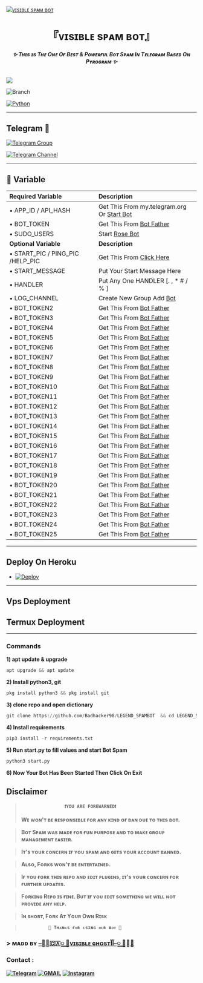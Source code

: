 [![ᴠɪsɪʙʟᴇ sᴘᴀᴍ ʙᴏᴛ](https://telegra.ph/file/c26f985c3f59004bc9927.jpg)](https://github.com/Visible007/Visible_spam007.git) 

<h1 align="center">
<b> 『ᴠɪsɪʙʟᴇ sᴘᴀᴍ ʙᴏᴛ』 </b>
</h1>

<h6 align="center">
  <b>✨ Tʜɪs ɪs Tʜᴇ Oɴᴇ Oғ Bᴇsᴛ & Pᴏᴡᴇʀғᴜʟ Bᴏᴛ Sᴘᴀᴍ Iɴ Tᴇʟᴇɢʀᴀᴍ Bᴀsᴇᴅ Oɴ Pʏʀᴏɢʀᴀᴍ ✨</b>
</h6>


![](https://img.shields.io/badge/BotSpam→V1.0-blue)

![Branch](https://img.shields.io/badge/Branch-main-white?&style=social&logo=github)

[![Python](https://img.shields.io/badge/Python-3.10.5-blue)](https://www.python.org/)

-------


## Telegram 🏪

[![Telegram Group](https://t.me/+wQFlKU03WPUzMGFl)](https://t.me/visible_spam_hub)

[![Telegram Channel](https://t.me/+wQFlKU03WPUzMGFl)](https://t.me/HEROKUBIN_01)
 
-------



## 📄 <a name=" Required Variable"></a>Variable

Required Variable | Description
:--- | :---
• APP_ID / API_HASH | Get This From my.telegram.org Or [Start Bot](https://t.me/Api_scrapper_fastbot)
• BOT_TOKEN | Get This From [Bot Father](https://t.me/BotFather)
• SUDO_USERS | Start [Rose Bot](https://t.me/MissRose_Bot)
**Optional Variable** | **Description**
• START_PIC / PING_PIC /HELP_PIC | Get This From [Click Here](https://t.me/vtelegraphbot)
• START_MESSAGE | Put Your Start Message Here
• HANDLER | Put Any One HANDLER [. , * #  / % ]
• LOG_CHANNEL | Create New Group Add [Bot](https://t.me/missrose_bot)
• BOT_TOKEN2 | Get This From [Bot Father](https://t.me/BotFather)
• BOT_TOKEN3 | Get This From [Bot Father](https://t.me/BotFather)
• BOT_TOKEN4 | Get This From [Bot Father](https://t.me/BotFather)
• BOT_TOKEN5 | Get This From [Bot Father](https://t.me/BotFather)
• BOT_TOKEN6 | Get This From [Bot Father](https://t.me/BotFather)
• BOT_TOKEN7 | Get This From [Bot Father](https://t.me/BotFather)
• BOT_TOKEN8 | Get This From [Bot Father](https://t.me/BotFather)
• BOT_TOKEN9 | Get This From [Bot Father](https://t.me/BotFather)
• BOT_TOKEN10 | Get This From [Bot Father](https://t.me/BotFather)
• BOT_TOKEN11 | Get This From [Bot Father](https://t.me/BotFather)
• BOT_TOKEN12 | Get This From [Bot Father](https://t.me/BotFather)
• BOT_TOKEN13 | Get This From [Bot Father](https://t.me/BotFather)
• BOT_TOKEN14 | Get This From [Bot Father](https://t.me/BotFather)
• BOT_TOKEN15 | Get This From [Bot Father](https://t.me/BotFather)
• BOT_TOKEN16 | Get This From [Bot Father](https://t.me/BotFather)
• BOT_TOKEN17 | Get This From [Bot Father](https://t.me/BotFather)
• BOT_TOKEN18 | Get This From [Bot Father](https://t.me/BotFather)
• BOT_TOKEN19 | Get This From [Bot Father](https://t.me/BotFather)
• BOT_TOKEN20 | Get This From [Bot Father](https://t.me/BotFather)
• BOT_TOKEN21 | Get This From [Bot Father](https://t.me/BotFather)
• BOT_TOKEN22 | Get This From [Bot Father](https://t.me/BotFather)
• BOT_TOKEN23 | Get This From [Bot Father](https://t.me/BotFather)
• BOT_TOKEN24 | Get This From [Bot Father](https://t.me/BotFather)
• BOT_TOKEN25 | Get This From [Bot Father](https://t.me/BotFather)

-------
## Deploy On Heroku

- [![Deploy](https://www.herokucdn.com/deploy/button.svg)](https://dashboard.heroku.com/new?template=https://github.com/Badhacker98/LEGEND_SPAMBOT)

-------

## Vps Deployment 

## Termux Deployment 
----

<h3>Commands</h3>

<b>1) apt update & upgrade</b>

```python
apt upgrade && apt update
```

<b>2) Install python3, git </b>

```python
pkg install python3 && pkg install git
```

<b>3) clone repo and open dictionary </b>

```python
git clone https://github.com/Badhacker98/LEGEND_SPAMBOT  && cd LEGEND_SPAMBOT   
```

<b>4) Install requirements </b>

```python
pip3 install -r requirements.txt
```


<b>5) Run start.py to fill values and start Bot Spam </b>

```python
python3 start.py
```

<b>6) Now Your Bot Has Been Started Then Click On Exit



## Disclaimer
  

>                     ❗YOU ARE FOREWARNED❗
> Wᴇ ᴡᴏɴ'ᴛ ʙᴇ ʀᴇsᴘᴏɴsɪʙʟᴇ ғᴏʀ ᴀɴʏ ᴋɪɴᴅ ᴏғ ʙᴀɴ ᴅᴜᴇ ᴛᴏ ᴛʜɪs ʙᴏᴛ.

> Bᴏᴛ Sᴘᴀᴍ ᴡᴀs ᴍᴀᴅᴇ ғᴏʀ ғᴜɴ ᴘᴜʀᴘᴏsᴇ ᴀɴᴅ ᴛᴏ ᴍᴀᴋᴇ ɢʀᴏᴜᴘ ᴍᴀɴᴀɢᴇᴍᴇɴᴛ ᴇᴀsɪᴇʀ.

> Iᴛ's ʏᴏᴜʀ ᴄᴏɴᴄᴇʀɴ ɪғ ʏᴏᴜ sᴘᴀᴍ ᴀɴᴅ ɢᴇᴛs ʏᴏᴜʀ ᴀᴄᴄᴏᴜɴᴛ ʙᴀɴɴᴇᴅ.

> Aʟsᴏ, Fᴏʀᴋs ᴡᴏɴ'ᴛ ʙᴇ ᴇɴᴛᴇʀᴛᴀɪɴᴇᴅ.

> Iғ ʏᴏᴜ ғᴏʀᴋ ᴛʜɪs ʀᴇᴘᴏ ᴀɴᴅ ᴇᴅɪᴛ ᴘʟᴜɢɪɴs, ɪᴛ's ʏᴏᴜʀ ᴄᴏɴᴄᴇʀɴ ғᴏʀ ғᴜʀᴛʜᴇʀ ᴜᴘᴅᴀᴛᴇs.

> Fᴏʀᴋɪɴɢ Rᴇᴘᴏ ɪs ғɪɴᴇ. Bᴜᴛ ɪғ ʏᴏᴜ ᴇᴅɪᴛ sᴏᴍᴇᴛʜɪɴɢ ᴡᴇ ᴡɪʟʟ ɴᴏᴛ ᴘʀᴏᴠɪᴅᴇ ᴀɴʏ ʜᴇʟᴘ.

> Iɴ sʜᴏʀᴛ, Fᴏʀᴋ Aᴛ Yᴏᴜʀ Oᴡɴ Rɪsᴋ    

>               💖 Tʜᴀɴᴋs ғᴏʀ ᴜsɪɴɢ ᴏᴜʀ ʙᴏᴛ 💖

</details>

### > ᴍᴀᴅᴅ ʙʏ [⎯꯭̽🇨🇦꯭꯭ ⃪ᴠɪsɪʙʟᴇ ɢʜᴏsᴛآآ⎯꯭ ꯭̽🌸](https://t.me/visible_spam_hub)
> 

### Contact :
<a href="https://t.me/visible_spam_hub"><img title="Telegram" src="https://img.shields.io/badge/Telegram-%23000000.svg?&style=for-the-badge&logo=telegram&logoColor=61DAFB"></a>
<a href="https://mail.google.com/mail/?view=cm&fs=1&to=sukhwinderwarval50@gmail.com"><img title="GMAIL" src="https://img.shields.io/badge/Gmail-D14836?style=for-the-badge&logo=gmail&logoColor=white"></a>
<a href="https://instagram.com/lll_bad_munda_lll"><img title="Instagram" src="https://img.shields.io/badge/instagram-%23E4405F.svg?&style=for-the-badge&logo=instagram&logoColor=white"></a>




